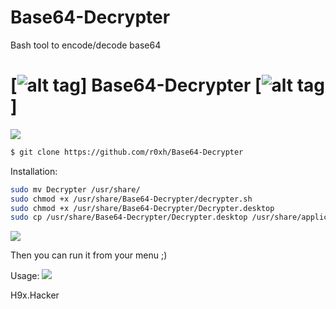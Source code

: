 # Base64-Decrypter
Bash tool to encode/decode base64

# [![alt tag](http://icons.iconarchive.com/icons/dakirby309/simply-styled/32/OS-Linux-icon.png)] Base64-Decrypter [![alt tag](http://icons.iconarchive.com/icons/dakirby309/simply-styled/32/OS-Linux-icon.png)]

<img src="https://i.imgur.com/Ph4c5em.png" data-canonical-src="https://i.imgur.com/Ph4c5em.png" style="max-width:100%;">

```bash
$ git clone https://github.com/r0xh/Base64-Decrypter
```

Installation: 
```bash
sudo mv Decrypter /usr/share/
sudo chmod +x /usr/share/Base64-Decrypter/decrypter.sh
sudo chmod +x /usr/share/Base64-Decrypter/Decrypter.desktop
sudo cp /usr/share/Base64-Decrypter/Decrypter.desktop /usr/share/applications/
```

<img src="https://i.imgur.com/3vXmfuD.gif" data-canonical-src="https://i.imgur.com/3vXmfuD.gif" style="max-width:100%;">

Then you can run it from your menu ;)

Usage:
<img src="https://1.bp.blogspot.com/-dQpCarutkNE/Xqhq-BbVlKI/AAAAAAAAAOw/vL89qAFtuR4OAyv4fukEviYeV1Df0deuQCLcBGAsYHQ/s1600/Peek%2B2020-04-28%2B13-37.gif" data-canonical-src="https://1.bp.blogspot.com/-dQpCarutkNE/Xqhq-BbVlKI/AAAAAAAAAOw/vL89qAFtuR4OAyv4fukEviYeV1Df0deuQCLcBGAsYHQ/s1600/Peek%2B2020-04-28%2B13-37.gif" style="max-width:100%;">



H9x.Hacker
